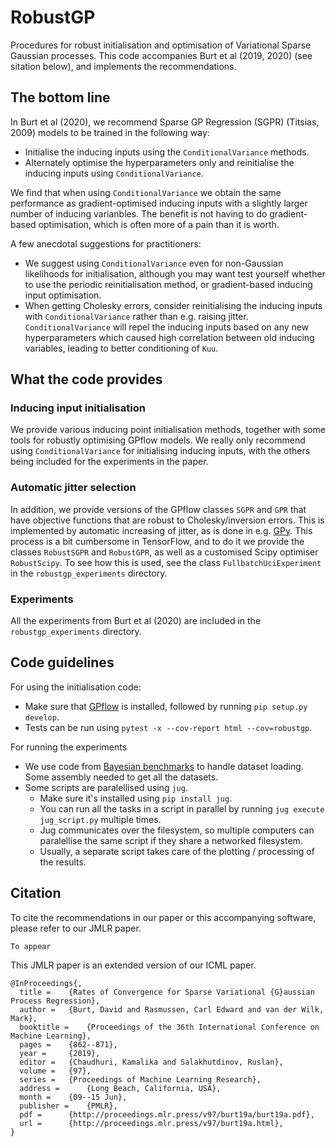 # RobustGP
Procedures for robust initialisation and optimisation of Variational Sparse Gaussian processes. This code accompanies 
Burt et al (2019, 2020) (see sitation below), and implements the recommendations.

## The bottom line
In Burt et al (2020), we recommend Sparse GP Regression (SGPR) (Titsias, 2009) models to be trained in the following way:
- Initialise the inducing inputs using the ```ConditionalVariance``` methods.
- Alternately optimise the hyperparameters only and reinitialise the inducing inputs using ```ConditionalVariance```.

We find that when using ```ConditionalVariance``` we obtain the same performance as gradient-optimised inducing inputs
with a slightly larger number of inducing varianbles. The benefit is not having to do gradient-based optimisation, which
is often more of a pain than it is worth. 

A few anecdotal suggestions for practitioners:
- We suggest using ```ConditionalVariance``` even for non-Gaussian likelihoods for initialisation, although you may want
  test yourself whether to use the periodic reinitialisation method, or gradient-based inducing input optimisation.
- When getting Cholesky errors, consider reinitialising the inducing inputs with ```ConditionalVariance``` rather than
  e.g. raising jitter. ```ConditionalVariance``` will repel the inducing inputs based on any new hyperparameters which
  caused high correlation between old inducing variables, leading to better conditioning of ```Kuu```.
  
## What the code provides
### Inducing input initialisation
We provide various inducing point initialisation methods, together with some tools for robustly optimising GPflow 
models. We really only recommend using ```ConditionalVariance``` for initialising inducing inputs, with the others being
included for the experiments in the paper.

### Automatic jitter selection
In addition, we provide versions of the GPflow classes ```SGPR``` and ```GPR``` that have objective functions that are
robust to Cholesky/inversion errors. This is implemented by automatic increasing of jitter, as is done in e.g. 
[GPy](https://sheffieldml.github.io/GPy/). This process is a bit cumbersome in TensorFlow, and to do it we provide the
classes ```RobustSGPR``` and ```RobustGPR```, as well as a customised Scipy optimiser ```RobustScipy```. To see how this
is used, see the class ```FullbatchUciExperiment``` in the ```robustgp_experiments``` directory. 

### Experiments
All the experiments from Burt et al (2020) are included  in the ```robustgp_experiments``` directory.

## Code guidelines
For using the initialisation code:
- Make sure that [GPflow](https://github.com/GPflow/GPflow) is installed, followed by running ```pip setup.py develop```.
- Tests can be run using ```pytest -x --cov-report html --cov=robustgp```.

For running the experiments
- We use code from [Bayesian benchmarks](https://github.com/hughsalimbeni/bayesian_benchmarks) to handle dataset
  loading. Some assembly needed to get all the datasets.
- Some scripts are paralellised using `jug`.
  - Make sure it's installed using `pip install jug`.
  - You can run all the tasks in a script in parallel by running `jug execute jug_script.py` multiple times.
  - Jug communicates over the filesystem, so multiple computers can paralellise the same script if they share a networked filesystem.
  - Usually, a separate script takes care of the plotting / processing of the results.

## Citation
To cite the recommendations in our paper or this accompanying software, please refer to our JMLR paper.
```
To appear
```

This JMLR paper is an extended version of our ICML paper.
```
@InProceedings{,
  title = 	 {Rates of Convergence for Sparse Variational {G}aussian Process Regression},
  author = 	 {Burt, David and Rasmussen, Carl Edward and van der Wilk, Mark},
  booktitle = 	 {Proceedings of the 36th International Conference on Machine Learning},
  pages = 	 {862--871},
  year = 	 {2019},
  editor = 	 {Chaudhuri, Kamalika and Salakhutdinov, Ruslan},
  volume = 	 {97},
  series = 	 {Proceedings of Machine Learning Research},
  address = 	 {Long Beach, California, USA},
  month = 	 {09--15 Jun},
  publisher = 	 {PMLR},
  pdf = 	 {http://proceedings.mlr.press/v97/burt19a/burt19a.pdf},
  url = 	 {http://proceedings.mlr.press/v97/burt19a.html},
}
```
